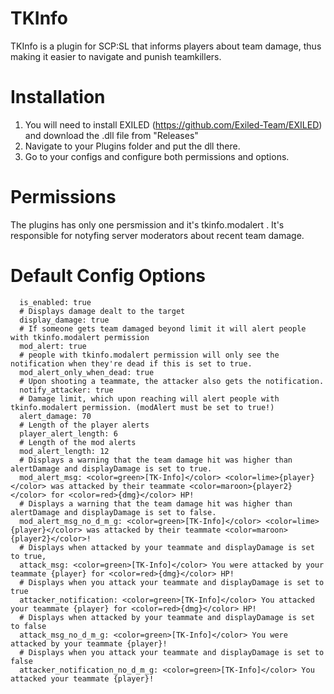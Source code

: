# TKInfo
TKInfo is a plugin for SCP:SL that informs players about team damage, thus making it easier to navigate and punish teamkillers.

# Installation
1. You will need to install EXILED (https://github.com/Exiled-Team/EXILED) and download the .dll file from "Releases"
2. Navigate to your Plugins folder and put the dll there.
3. Go to your configs and configure both permissions and options.

# Permissions
The plugins has only one persmission and it's tkinfo.modalert . It's responsible for notyfing server moderators about recent team damage.

# Default Config Options
```
  is_enabled: true
  # Displays damage dealt to the target
  display_damage: true
  # If someone gets team damaged beyond limit it will alert people with tkinfo.modalert permission
  mod_alert: true
  # people with tkinfo.modalert permission will only see the notification when they're dead if this is set to true.
  mod_alert_only_when_dead: true
  # Upon shooting a teammate, the attacker also gets the notification.
  notify_attacker: true
  # Damage limit, which upon reaching will alert people with tkinfo.modalert permission. (modAlert must be set to true!)
  alert_damage: 70
  # Length of the player alerts
  player_alert_length: 6
  # Length of the mod alerts
  mod_alert_length: 12
  # Displays a warning that the team damage hit was higher than alertDamage and displayDamage is set to true.
  mod_alert_msg: <color=green>[TK-Info]</color> <color=lime>{player}</color> was attacked by their teammate <color=maroon>{player2}</color> for <color=red>{dmg}</color> HP!
  # Displays a warning that the team damage hit was higher than alertDamage and displayDamage is set to false.
  mod_alert_msg_no_d_m_g: <color=green>[TK-Info]</color> <color=lime>{player}</color> was attacked by their teammate <color=maroon>{player2}</color>!
  # Displays when attacked by your teammate and displayDamage is set to true,
  attack_msg: <color=green>[TK-Info]</color> You were attacked by your teammate {player} for <color=red>{dmg}</color> HP!
  # Displays when you attack your teammate and displayDamage is set to true
  attacker_notification: <color=green>[TK-Info]</color> You attacked your teammate {player} for <color=red>{dmg}</color> HP!
  # Displays when attacked by your teammate and displayDamage is set to false
  attack_msg_no_d_m_g: <color=green>[TK-Info]</color> You were attacked by your teammate {player}!
  # Displays when you attack your teammate and displayDamage is set to false
  attacker_notification_no_d_m_g: <color=green>[TK-Info]</color> You attacked your teammate {player}!
```
